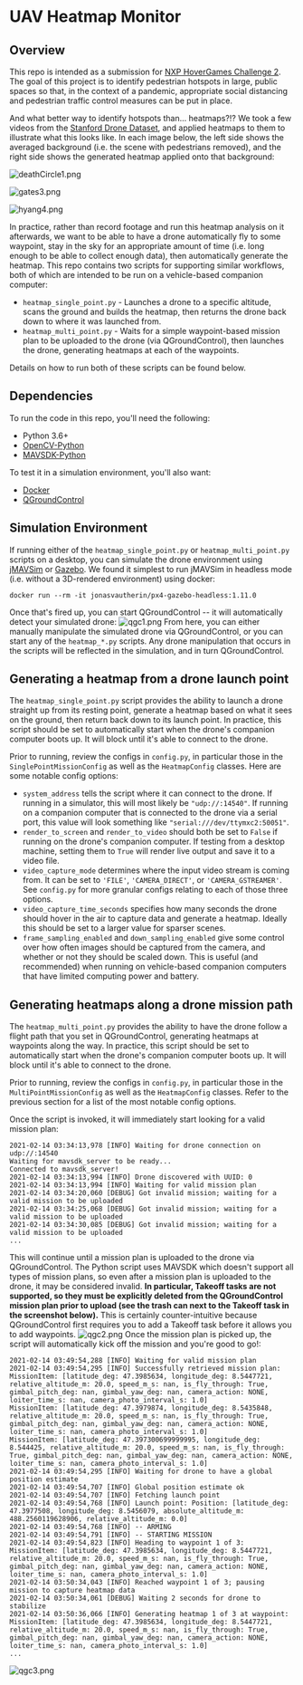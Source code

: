 # UAV Heatmap Monitor

## Overview

This repo is intended as a submission for [NXP HoverGames Challenge 2](https://www.hackster.io/contests/hovergames2). The goal of this project is to identify pedestrian hotspots in large, public spaces so that, in the context of a pandemic, appropriate social distancing and pedestrian traffic control measures can be put in place.

And what better way to identify hotspots than... heatmaps?!? We took a few videos from the [Stanford Drone Dataset](https://cvgl.stanford.edu/projects/uav_data/), and applied heatmaps to them to illustrate what this looks like. In each image below, the left side shows the averaged background (i.e. the scene with pedestrians removed), and the right side shows the generated heatmap applied onto that background:

![deathCircle1.png](img/deathCircle1.png)

![gates3.png](img/gates3.png)

![hyang4.png](img/hyang4.png)

In practice, rather than record footage and run this heatmap analysis on it afterwards, we want to be able to have a drone automatically fly to some waypoint, stay in the sky for an appropriate amount of time (i.e. long enough to be able to collect enough data), then automatically generate the heatmap. This repo contains two scripts for supporting similar workflows, both of which are intended to be run on a vehicle-based companion computer:

* `heatmap_single_point.py` - Launches a drone to a specific altitude, scans the ground and builds the heatmap, then returns the drone back down to where it was launched from.
* `heatmap_multi_point.py` - Waits for a simple waypoint-based mission plan to be uploaded to the drone (via QGroundControl), then launches the drone, generating heatmaps at each of the waypoints.

Details on how to run both of these scripts can be found below.

## Dependencies

To run the code in this repo, you'll need the following:

* Python 3.6+
* [OpenCV-Python](https://pypi.org/project/opencv-python/)
* [MAVSDK-Python](https://github.com/mavlink/MAVSDK-Python)

To test it in a simulation environment, you'll also want:

* [Docker](https://www.docker.com)
* [QGroundControl](http://qgroundcontrol.com)

## Simulation Environment

If running either of the `heatmap_single_point.py` or `heatmap_multi_point.py` scripts on a desktop, you can simulate the drone environment using [jMAVSim](https://docs.px4.io/master/en/simulation/jmavsim.html) or [Gazebo](http://gazebosim.org). We found it simplest to run jMAVSim in headless mode (i.e. without a 3D-rendered environment) using docker:
```
docker run --rm -it jonasvautherin/px4-gazebo-headless:1.11.0
```
Once that's fired up, you can start QGroundControl -- it will automatically detect your simulated drone:
![qgc1.png](img/qgc1.png)
From here, you can either manually manipulate the simulated drone via QGroundControl, or you can start any of the `heatmap_*.py` scripts. Any drone manipulation that occurs in the scripts will be reflected in the simulation, and in turn QGroundControl.  


## Generating a heatmap from a drone launch point 

The `heatmap_single_point.py` script provides the ability to launch a drone straight up from its resting point, generate a heatmap based on what it sees on the ground, then return back down to its launch point. In practice, this script should be set to automatically start when the drone's companion computer boots up. It will block until it's able to connect to the drone.

Prior to running, review the configs in `config.py`, in particular those in the `SinglePointMissionConfig` as well as the `HeatmapConfig` classes. Here are some notable config options:

* `system_address` tells the script where it can connect to the drone. If running in a simulator, this will most likely be `"udp://:14540"`. If running on a companion computer that is connected to the drone via a serial port, this value will look something like `"serial:///dev/ttymxc2:50051"`.
* `render_to_screen` and `render_to_video` should both be set to `False` if running on the drone's companion computer. If testing from a desktop machine, setting them to `True` will render live output and save it to a video file.
* `video_capture_mode` determines where the input video stream is coming from. It can be set to `'FILE'`, `'CAMERA_DIRECT'`, or `'CAMERA_GSTREAMER'`. See `config.py` for more granular configs relating to each of those three options.
* `video_capture_time_seconds` specifies how many seconds the drone should hover in the air to capture data and generate a heatmap. Ideally this should be set to a larger value for sparser scenes.
* `frame_sampling_enabled` and `down_sampling_enabled` give some control over how often images should be captured from the camera, and whether or not they should be scaled down. This is useful (and recommended) when running on vehicle-based companion computers that have limited computing power and battery.

## Generating heatmaps along a drone mission path

The `heatmap_multi_point.py` provides the ability to have the drone follow a flight path that you set in QGroundControl, generating heatmaps at waypoints along the way. In practice, this script should be set to automatically start when the drone's companion computer boots up. It will block until it's able to connect to the drone.

Prior to running, review the configs in `config.py`, in particular those in the `MultiPointMissionConfig` as well as the `HeatmapConfig` classes. Refer to the previous section for a list of the most notable config options.

Once the script is invoked, it will immediately start looking for a valid mission plan:
```
2021-02-14 03:34:13,978 [INFO] Waiting for drone connection on udp://:14540
Waiting for mavsdk_server to be ready...
Connected to mavsdk_server!
2021-02-14 03:34:13,994 [INFO] Drone discovered with UUID: 0
2021-02-14 03:34:13,994 [INFO] Waiting for valid mission plan
2021-02-14 03:34:20,060 [DEBUG] Got invalid mission; waiting for a valid mission to be uploaded
2021-02-14 03:34:25,068 [DEBUG] Got invalid mission; waiting for a valid mission to be uploaded
2021-02-14 03:34:30,085 [DEBUG] Got invalid mission; waiting for a valid mission to be uploaded
...
```
This will continue until a mission plan is uploaded to the drone via QGroundControl. The Python script uses MAVSDK which doesn't support all types of mission plans, so even after a mission plan is uploaded to the drone, it may be considered invalid. **In particular, Takeoff tasks are not supported, so they must be explicitly deleted from the QGroundControl mission plan prior to upload (see the trash can next to the Takeoff task in the screenshot below).** This is certainly counter-intuitive because QGroundControl first requires you to add a Takeoff task before it allows you to add waypoints.
![qgc2.png](img/qgc2.png)
Once the mission plan is picked up, the script will automatically kick off the mission and you're good to go!:
```
2021-02-14 03:49:54,288 [INFO] Waiting for valid mission plan
2021-02-14 03:49:54,295 [INFO] Successfully retrieved mission plan:
MissionItem: [latitude_deg: 47.3985634, longitude_deg: 8.5447721, relative_altitude_m: 20.0, speed_m_s: nan, is_fly_through: True, gimbal_pitch_deg: nan, gimbal_yaw_deg: nan, camera_action: NONE, loiter_time_s: nan, camera_photo_interval_s: 1.0]
MissionItem: [latitude_deg: 47.3979874, longitude_deg: 8.5435848, relative_altitude_m: 20.0, speed_m_s: nan, is_fly_through: True, gimbal_pitch_deg: nan, gimbal_yaw_deg: nan, camera_action: NONE, loiter_time_s: nan, camera_photo_interval_s: 1.0]
MissionItem: [latitude_deg: 47.397300699999995, longitude_deg: 8.544425, relative_altitude_m: 20.0, speed_m_s: nan, is_fly_through: True, gimbal_pitch_deg: nan, gimbal_yaw_deg: nan, camera_action: NONE, loiter_time_s: nan, camera_photo_interval_s: 1.0]
2021-02-14 03:49:54,295 [INFO] Waiting for drone to have a global position estimate
2021-02-14 03:49:54,707 [INFO] Global position estimate ok
2021-02-14 03:49:54,707 [INFO] Fetching launch point
2021-02-14 03:49:54,768 [INFO] Launch point: Position: [latitude_deg: 47.3977508, longitude_deg: 8.5456079, absolute_altitude_m: 488.2560119628906, relative_altitude_m: 0.0]
2021-02-14 03:49:54,768 [INFO] -- ARMING
2021-02-14 03:49:54,791 [INFO] -- STARTING MISSION
2021-02-14 03:49:54,823 [INFO] Heading to waypoint 1 of 3: MissionItem: [latitude_deg: 47.3985634, longitude_deg: 8.5447721, relative_altitude_m: 20.0, speed_m_s: nan, is_fly_through: True, gimbal_pitch_deg: nan, gimbal_yaw_deg: nan, camera_action: NONE, loiter_time_s: nan, camera_photo_interval_s: 1.0]
2021-02-14 03:50:34,043 [INFO] Reached waypoint 1 of 3; pausing mission to capture heatmap data
2021-02-14 03:50:34,061 [DEBUG] Waiting 2 seconds for drone to stabilize
2021-02-14 03:50:36,066 [INFO] Generating heatmap 1 of 3 at waypoint: MissionItem: [latitude_deg: 47.3985634, longitude_deg: 8.5447721, relative_altitude_m: 20.0, speed_m_s: nan, is_fly_through: True, gimbal_pitch_deg: nan, gimbal_yaw_deg: nan, camera_action: NONE, loiter_time_s: nan, camera_photo_interval_s: 1.0]
...
```
![qgc3.png](img/qgc3.png)